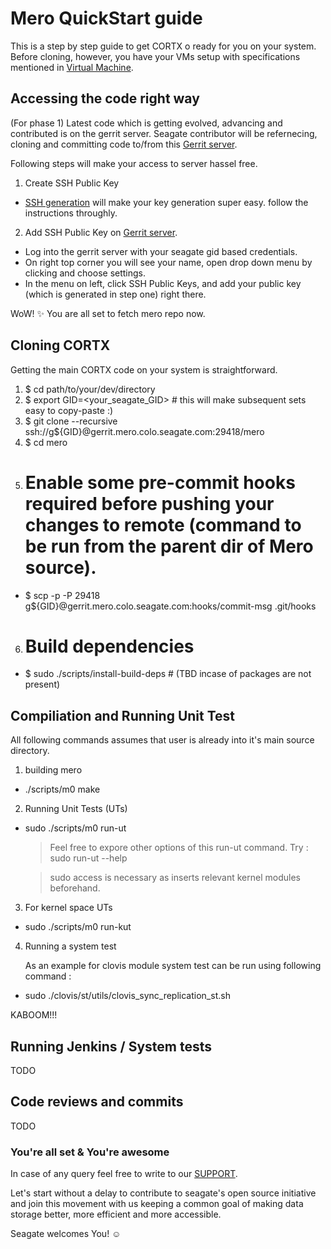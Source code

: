 # Mero QuickStart guide
This is a step by step guide to get CORTX o ready for you on your system.
Before cloning, however, you have your VMs setup with specifications mentioned in [Virtual Machine](VIRTUAL_MACHINE.md).

## Accessing the code right way
(For phase 1) Latest code which is getting evolved, advancing and contributed is on the gerrit server.
Seagate contributor will be refernecing, cloning and committing code to/from this [Gerrit server](http://gerrit.mero.colo.seagate.com:8080).

Following steps will make your access to server hassel free.

1. Create SSH Public Key
  * [SSH generation](https://git-scm.com/book/en/v2/Git-on-the-Server-Generating-Your-SSH-Public-Key) will make your key generation super easy. follow the instructions throughly.
2. Add SSH Public Key on [Gerrit server](http://gerrit.mero.colo.seagate.com:8080).
  * Log into the gerrit server with your seagate gid based credentials.
  * On right top corner you will see your name, open drop down menu by clicking and choose settings.
  * In the menu on left, click SSH Public Keys, and add your public key (which is generated in step one) right there.

WoW! :sparkles:
You are all set to fetch mero repo now. 

## Cloning CORTX
Getting the main CORTX code on your system is straightforward.
1. $ cd path/to/your/dev/directory
2. $ export GID=<your_seagate_GID> # this will make subsequent sets easy to copy-paste :)
3. $ git clone --recursive ssh://g${GID}@gerrit.mero.colo.seagate.com:29418/mero
4. $ cd mero
5. # Enable some pre-commit hooks required before pushing your changes to remote (command to be run from the parent dir of Mero source).
  * $ scp -p -P 29418 g${GID}@gerrit.mero.colo.seagate.com:hooks/commit-msg .git/hooks
6. # Build dependencies
  * $ sudo ./scripts/install-build-deps # (TBD incase of packages are not present)
  
## Compiliation and Running Unit Test
All following commands assumes that user is already into it's main source directory.
1. building mero
  * ./scripts/m0 make
2. Running Unit Tests (UTs)
  * sudo ./scripts/m0 run-ut
    > Feel free to expore other options of this run-ut command. Try : sudo run-ut --help
    
    > sudo access is necessary as inserts relevant kernel modules beforehand.
3. For kernel space UTs
  * sudo ./scripts/m0 run-kut
4. Running a system test
    
   As an example for clovis module system test can be run using following command :
  * sudo ./clovis/st/utils/clovis_sync_replication_st.sh
  
KABOOM!!!
  
## Running Jenkins / System tests

TODO

## Code reviews and commits

TODO

### You're all set & You're awesome

In case of any query feel free to write to our [SUPPORT](support.md).

Let's start without a delay to contribute to seagate's open source initiative and join this movement with us keeping a common goal of making data storage better, more efficient and more accessible.

Seagate welcomes You! :relaxed:

